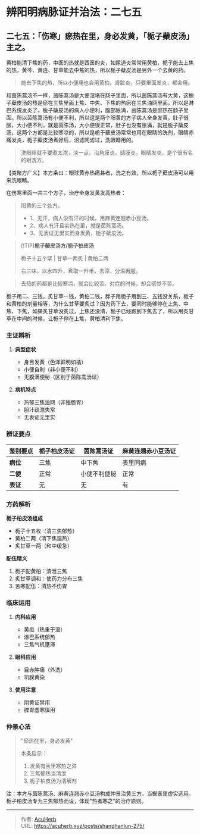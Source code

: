 # 辨阳明病脉证并治法：二七五


## 二七五：「伤寒」瘀热在里，身必发黄，「栀子蘗皮汤」主之。

<!--more-->

黄柏能清下焦的药，中医的热就是西医的炎，如尿道炎常常用黄柏，栀子能去上焦的热，黄芩、黄连、甘草能去中焦的热，所以栀子蘗皮汤是另外一个去黄的药。

> 能去下焦的热，所以小便痛也会用黄柏。肾脏炎，只要里面发炎，都会用。

和茵陈蒿汤不一样，茵陈蒿汤是大便湿堵在肠子里面，所以茵陈蒿汤有大黄，这栀子蘗皮汤的热是瘀在三焦里面上焦、中焦、下焦的热瘀在三焦油网里面，所以是淋巴系统发炎了，栀子蘗皮汤的病人小便利，腹部胀满，茵陈蒿汤是瘀热在肠子里面。所以茵陈蒿汤有小便不利，所以这是两个阳黄的方子病人全身发黄，肚子很胀，大小便不利，就是茵陈汤，大小便很正常，肚子也没有胀满，就是栀子蘗皮汤，这两个方都是比较寒凉的，所以是栀于蘗皮汤常常也用在眼睛的洗剂，眼睛赤痛发炎，栀子蘗皮汤煮好后，沼滤网滤过，洗眼睛用的。

> 洗眼睛就不要煮太浓，淡一点。治角膜炎、结膜炎，眼睛发炎，是个很有名的眼洗方。

【类聚方广义】本方条曰：眼球黄赤热痛甚者，洗之有效，所以栀子蘗皮汤可以用来洗眼睛。

在伤寒里面一共三个方子，治疗全身发黄发高热者：

> 阳黄的三个处方。
> - 1、无汗，病人没有汗的时候，用麻黄连翘赤小豆汤。
> - 2、病人有汗且实热在里，就是茵陈蒿汤。
> - 3、无表证无里实而身发黄，栀子蘗皮汤。

> [!TIP]**栀子蘗皮汤方/栀子柏皮汤**
> 
> 栀子十五个擘 | 甘草一两炙 | 黄柏二两
> 
> 右三味，以水四升，煮取一升半，去滓，分温再服。

> 去热的药都是比较寒凉，就会比较苦。对症的时候，却会感觉不苦。

栀子用二、三钱，炙甘草一钱，黄柏二钱，胖子用栀子用到三、五钱没关系，栀子和黄柏的剂量相等，为什么甘草要炙过？因为药下去，要同时能够停在上焦、中焦、下焦，如果炙甘草没炙过，上焦还没清，栀子已经跑到下焦去了，所以用炙甘草在中间的时候，让栀子停在上焦，黄柏清利下焦。

### 主证辨析
1. **典型症状**
   - 身目发黄（色泽鲜明如橘）
   - 小便自利（非小便不利）
   - 无腹满便秘（区别于茵陈蒿汤证）

2. **病机特点**
   - 热郁三焦油网（非独肠胃）
   - 胆汁疏泄失常
   - 无表证无里实

### 辨证要点
| **鉴别要点** | **栀子柏皮汤证** | **茵陈蒿汤证** | **麻黄连翘赤小豆汤证** |
|--------------|------------------|----------------|------------------------|
| **病位**     | 三焦             | 中下焦         | 表里同病              |
| **二便**     | 正常             | 小便不利便秘   | 正常                  |
| **表证**     | 无               | 无             | 有                    |

### 方药解析
**栀子柏皮汤组成**
- 栀子十五枚（清三焦郁热）
- 黄柏二两（清下焦湿热）
- 炙甘草一两（和中缓急）

**配伍精义**
1. 栀子配黄柏：清泄三焦
2. 炙甘草调和：使药力分布三焦
3. 苦寒配伍：清热不伤胃

### 临床运用
1. **内科应用**
   - 黄疸（热重于湿）
   - 淋巴系统郁热
   - 三焦气机壅滞

2. **眼科应用**
   - 目赤肿痛（外洗）
   - 巩膜黄染

3. **使用注意**
   - 阴黄证禁用
   - 脾胃虚寒慎用

### 仲景心法
> "瘀热在里，身必发黄"
> 
> 本条启示：
> 1. 发黄有表里寒热之异
> 2. 三焦郁热当清泄
> 3. 栀子柏皮汤为清解剂

注：本方与茵陈蒿汤、麻黄连翘赤小豆汤构成仲景治黄三方，当据表里虚实选用。栀子柏皮汤专为三焦郁热而设，体现"热者寒之"的治疗原则。

---

> 作者: [AcuHerb](https://acuherb.xyz)  
> URL: https://acuherb.xyz/posts/shanghanlun-275/  

